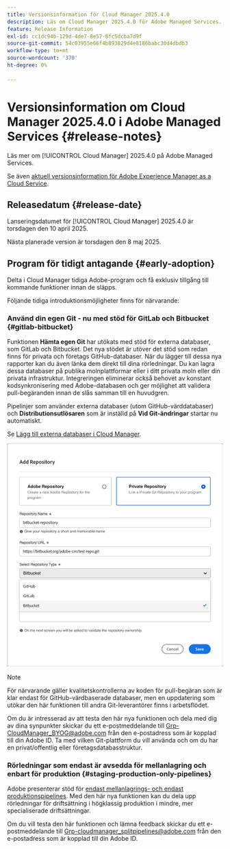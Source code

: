 ```yaml
---
title: Versionsinformation för Cloud Manager 2025.4.0
description: Läs om Cloud Manager 2025.4.0 för Adobe Managed Services.
feature: Release Information
exl-id: cc1dc94b-129d-4de7-8e57-8fc5dcba7d9f
source-git-commit: 54c03955e66f4b893829d4e8186babc30d4dbdb3
workflow-type: tm+mt
source-wordcount: '370'
ht-degree: 0%

---
```


# Versionsinformation om Cloud Manager 2025.4.0 i Adobe Managed Services {#release-notes}

<!-- RELEASE WIKI  https://wiki.corp.adobe.com/display/DMSArchitecture/Cloud+Manager+2025.04.0+Release -->

Läs mer om [!UICONTROL Cloud Manager] 2025.4.0 på Adobe Managed Services.

Se även [aktuell versionsinformation för Adobe Experience Manager as a Cloud Service](https://experienceleague.adobe.com/sv/docs/experience-manager-cloud-service/content/release-notes/home).

## Releasedatum {#release-date}

Lanseringsdatumet för [!UICONTROL Cloud Manager] 2025.4.0 är torsdagen den 10 april 2025.

Nästa planerade version är torsdagen den 8 maj 2025.

<!--
## What's new {#what-is-new}

* 
-->


## Program för tidigt antagande {#early-adoption}

Delta i Cloud Manager tidiga Adobe-program och få exklusiv tillgång till kommande funktioner innan de släpps.

Följande tidiga introduktionsmöjligheter finns för närvarande:

### Använd din egen Git - nu med stöd för GitLab och Bitbucket {#gitlab-bitbucket}

Funktionen **Hämta egen Git** har utökats med stöd för externa databaser, som GitLab och Bitbucket. Det nya stödet är utöver det stöd som redan finns för privata och företags GitHub-databaser. När du lägger till dessa nya rapporter kan du även länka dem direkt till dina rörledningar. Du kan lagra dessa databaser på publika molnplattformar eller i ditt privata moln eller din privata infrastruktur. Integreringen eliminerar också behovet av konstant kodsynkronisering med Adobe-databasen och ger möjlighet att validera pull-begäranden innan de slås samman till en huvudgren.

Pipelinjer som använder externa databaser (utom GitHub-värddatabaser) och **Distributionsutlösaren** som är inställd på **Vid Git-ändringar** startar nu automatiskt.

Se [Lägg till externa databaser i Cloud Manager](/help/managing-code/external-repositories.md).

![Dialogrutan Lägg till databas](/help/release-notes/assets/repositories-add-release-notes.png)

>[!NOTE]
>
>För närvarande gäller kvalitetskontrollerna av koden för pull-begäran som är klar endast för GitHub-värdbaserade databaser, men en uppdatering som utökar den här funktionen till andra Git-leverantörer finns i arbetsflödet.

Om du är intresserad av att testa den här nya funktionen och dela med dig av dina synpunkter skickar du ett e-postmeddelande till [Grp-CloudManager_BYOG@adobe.com](mailto:Grp-CloudManager_BYOG@adobe.com) från den e-postadress som är kopplad till din Adobe ID. Ta med vilken Git-plattform du vill använda och om du har en privat/offentlig eller företagsdatabasstruktur.

### Rörledningar som endast är avsedda för mellanlagring och enbart för produktion {#staging-production-only-pipelines}

Adobe presenterar stöd för [endast mellanlagrings- och endast produktionspipelines](/help/using/stage-prod-only.md). Med den här nya funktionen kan du dela upp rörledningar för driftsättning i högklassig produktion i mindre, mer specialiserade driftsättningar.

Om du vill testa den här funktionen och lämna feedback skickar du ett e-postmeddelande till [Grp-cloudmanager_splitpipelines@adobe.com](mailto:Grp-cloudmanager_splitpipelines@adobe.com) från den e-postadress som är kopplad till din Adobe ID.



<!--
### Self-service Service Pack updates for AMS Cloud Manager customers 

As part of the early adopters program, Adobe Managed Services Cloud Manager customers can now perform self-service service pack updates through the **Cloud Manager** user interface. This feature is currently available *only for development environments* and includes limited error reporting for failures.  

Customers can check for service pack updates on the **Program Overview** page under the **Environments** section (**three-dot menu**).

![Check for updates menu option](/help/release-notes/assets/check-for-updates-1.png)

![Update Service Pack dialog box](/help/release-notes/assets/check-for-updates-2.png)

The installation and upgrade process can be tracked on the **Activity** page. 

Once the process is complete, customers must **approve the execution** for the service pack upgrade to finalize successfully.

![Approve service page update](/help/release-notes/assets/check-for-updates-3.png)

If you are interested in testing this new feature and sharing your feedback, contact your Adobe Customer Success Engineer.

See also [Service Pack Updates for Development Environments - Early Adopter](/help/using/service-packs-environments.md).
-->


<!--
## Bug fixes {#bug-fixes}

* A

Known Issues {#known-issues}

* A -->
